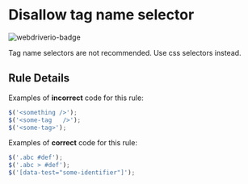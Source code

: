 # Disallow tag name selector

![webdriverio-badge][]

Tag name selectors are not recommended. Use css selectors instead.

## Rule Details

Examples of **incorrect** code for this rule:

```js
$('<something />');
$('<some-tag   />');
$('<some-tag>');
```

Examples of **correct** code for this rule:

```js
$('.abc #def');
$('.abc > #def');
$('[data-test="some-identifier"]');
```

[webdriverio-badge]: https://img.shields.io/badge/webdriverio-orange
